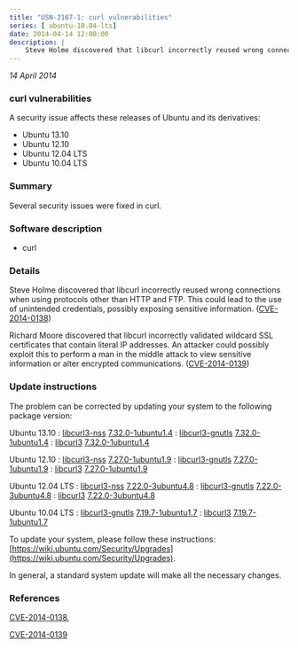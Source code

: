 ```yaml
---
title: "USN-2167-1: curl vulnerabilities"
series: [ ubuntu-10.04-lts]
date: 2014-04-14 12:00:00
description: |
    Steve Holme discovered that libcurl incorrectly reused wrong connections when using protocols other than HTTP and FTP. This could lead to the use of unintended credentials, possibly exposing sensitive information. ([CVE-2014-0138](http://people.ubuntu.com/~ubuntu-security/cve/CVE-2014-0138))
--- 
```

 
 

*14 April 2014*

### curl vulnerabilities

A security issue affects these releases of Ubuntu and its derivatives:

* Ubuntu 13.10
* Ubuntu 12.10
* Ubuntu 12.04 LTS
* Ubuntu 10.04 LTS

### Summary

Several security issues were fixed in curl. 

### Software description

* curl 

### Details

Steve Holme discovered that libcurl incorrectly reused wrong connections when using protocols other than HTTP and FTP. This could lead to the use of unintended credentials, possibly exposing sensitive information. ([CVE-2014-0138](http://people.ubuntu.com/~ubuntu-security/cve/CVE-2014-0138))

Richard Moore discovered that libcurl incorrectly validated wildcard SSL certificates that contain literal IP addresses. An attacker could possibly exploit this to perform a man in the middle attack to view sensitive information or alter encrypted communications. ([CVE-2014-0139](http://people.ubuntu.com/~ubuntu-security/cve/CVE-2014-0139)) 

### Update instructions

The problem can be corrected by updating your system to the following package version:

Ubuntu 13.10
 : [libcurl3-nss](https://launchpad.net/ubuntu/+source/curl) <span> [7.32.0-1ubuntu1.4](https://launchpad.net/ubuntu/+source/curl/7.32.0-1ubuntu1.4) </span> 
 : [libcurl3-gnutls](https://launchpad.net/ubuntu/+source/curl) <span> [7.32.0-1ubuntu1.4](https://launchpad.net/ubuntu/+source/curl/7.32.0-1ubuntu1.4) </span> 
 : [libcurl3](https://launchpad.net/ubuntu/+source/curl) <span> [7.32.0-1ubuntu1.4](https://launchpad.net/ubuntu/+source/curl/7.32.0-1ubuntu1.4) </span> 

Ubuntu 12.10
 : [libcurl3-nss](https://launchpad.net/ubuntu/+source/curl) <span> [7.27.0-1ubuntu1.9](https://launchpad.net/ubuntu/+source/curl/7.27.0-1ubuntu1.9) </span> 
 : [libcurl3-gnutls](https://launchpad.net/ubuntu/+source/curl) <span> [7.27.0-1ubuntu1.9](https://launchpad.net/ubuntu/+source/curl/7.27.0-1ubuntu1.9) </span> 
 : [libcurl3](https://launchpad.net/ubuntu/+source/curl) <span> [7.27.0-1ubuntu1.9](https://launchpad.net/ubuntu/+source/curl/7.27.0-1ubuntu1.9) </span> 

Ubuntu 12.04 LTS
 : [libcurl3-nss](https://launchpad.net/ubuntu/+source/curl) <span> [7.22.0-3ubuntu4.8](https://launchpad.net/ubuntu/+source/curl/7.22.0-3ubuntu4.8) </span> 
 : [libcurl3-gnutls](https://launchpad.net/ubuntu/+source/curl) <span> [7.22.0-3ubuntu4.8](https://launchpad.net/ubuntu/+source/curl/7.22.0-3ubuntu4.8) </span> 
 : [libcurl3](https://launchpad.net/ubuntu/+source/curl) <span> [7.22.0-3ubuntu4.8](https://launchpad.net/ubuntu/+source/curl/7.22.0-3ubuntu4.8) </span> 

Ubuntu 10.04 LTS
 : [libcurl3-gnutls](https://launchpad.net/ubuntu/+source/curl) <span> [7.19.7-1ubuntu1.7](https://launchpad.net/ubuntu/+source/curl/7.19.7-1ubuntu1.7) </span> 
 : [libcurl3](https://launchpad.net/ubuntu/+source/curl) <span> [7.19.7-1ubuntu1.7](https://launchpad.net/ubuntu/+source/curl/7.19.7-1ubuntu1.7) </span> 

To update your system, please follow these instructions: [https://wiki.ubuntu.com/Security/Upgrades](https://wiki.ubuntu.com/Security/Upgrades).

In general, a standard system update will make all the necessary changes. 

### References

 
 [CVE-2014-0138](http://people.ubuntu.com/~ubuntu-security/cve/CVE-2014-0138), 

 [CVE-2014-0139](http://people.ubuntu.com/~ubuntu-security/cve/CVE-2014-0139)
 

